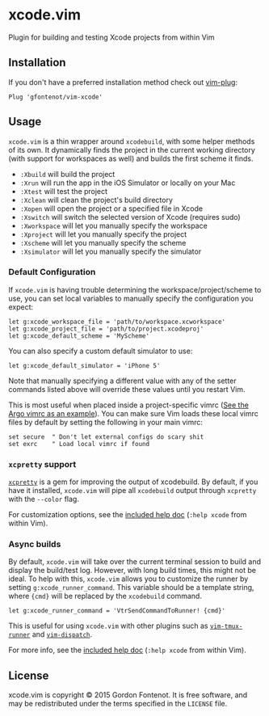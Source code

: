 # xcode.vim

Plugin for building and testing Xcode projects from within Vim


## Installation

If you don't have a preferred installation method check out
[vim-plug](https://github.com/junegunn/vim-plug):

```vim
Plug 'gfontenot/vim-xcode'
```

## Usage

`xcode.vim` is a thin wrapper around `xcodebuild`, with some helper methods of
its own. It dynamically finds the project in the current working directory
(with support for workspaces as well) and builds the first scheme it finds.

 - `:Xbuild` will build the project
 - `:Xrun` will run the app in the iOS Simulator or locally on your Mac
 - `:Xtest` will test the project
 - `:Xclean` will clean the project's build directory
 - `:Xopen` will open the project or a specified file in Xcode
 - `:Xswitch` will switch the selected version of Xcode (requires sudo)
 - `:Xworkspace` will let you manually specify the workspace
 - `:Xproject` will let you manually specify the project
 - `:Xscheme` will let you manually specify the scheme
 - `:Xsimulator` will let you manually specify the simulator

### Default Configuration

If `xcode.vim` is having trouble determining the workspace/project/scheme to
use, you can set local variables to manually specify the configuration you
expect:

```
let g:xcode_workspace_file = 'path/to/workspace.xcworkspace'
let g:xcode_project_file = 'path/to/project.xcodeproj'
let g:xcode_default_scheme = 'MyScheme'
```

You can also specify a custom default simulator to use:

```
let g:xcode_default_simulator = 'iPhone 5'
```

Note that manually specifying a different value with any of the setter
commands listed above will override these values until you restart Vim.

This is most useful when placed inside a project-specific vimrc ([See the Argo
vimrc as an example][argo-vimrc]). You can make sure Vim loads these local
vimrc files by default by setting the following in your main vimrc:

[argo-vimrc]: https://github.com/thoughtbot/Argo/blob/master/.vimrc

```
set secure  " Don't let external configs do scary shit
set exrc    " Load local vimrc if found
```

### `xcpretty` support

[`xcpretty`] is a gem for improving the output of xcodebuild. By default, if
you have it installed, `xcode.vim` will pipe all `xcodebuild` output through
`xcpretty` with the `--color` flag.

[`xcpretty`]: https://github.com/supermarin/xcpretty

For customization options, see the [included help doc][help] (`:help xcode`
from within Vim).

[help]: https://github.com/gfontenot/vim-xcode/blob/master/doc/xcode.txt

### Async builds

By default, `xcode.vim` will take over the current terminal session to build
and display the build/test log. However, with long build times, this might not
be ideal. To help with this, `xcode.vim` allows you to customize the runner by
setting `g:xcode_runner_command`. This variable should be a template string,
where `{cmd}` will be replaced by the `xcodebuild` command.

```vim
let g:xcode_runner_command = 'VtrSendCommandToRunner! {cmd}'
```

This is useful for using `xcode.vim` with other plugins such as
[`vim-tmux-runner`] and [`vim-dispatch`].

[`vim-tmux-runner`]: https://github.com/christoomey/vim-tmux-runner
[`vim-dispatch`]: https://github.com/tpope/vim-dispatch

For more info, see the [included help doc][help] (`:help xcode` from within
Vim).

## License

xcode.vim is copyright © 2015 Gordon Fontenot. It is free software, and may be
redistributed under the terms specified in the `LICENSE` file.
